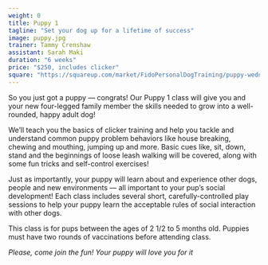 ```yaml
---
weight: 0
title: Puppy 1
tagline: "Set your dog up for a lifetime of success"
image: puppy.jpg
trainer: Tammy Crenshaw
assistant: Sarah Maki
duration: "6 weeks"
price: "$250, includes clicker"
square: "https://squareup.com/market/FidoPersonalDogTraining/puppy-wednesday-june-th-july-th-pm"
---
```



So you just got a puppy — congrats! Our Puppy 1 class will give you and your new four-legged family member the skills needed to grow into a well-rounded, happy adult dog! 

We’ll teach you the basics of clicker training and help you tackle and understand common puppy problem behaviors like house breaking, chewing and mouthing, jumping up and more. Basic cues like, sit, down, stand and the beginnings of loose leash walking will be covered, along with some fun tricks and self-control exercises! 

Just as importantly, your puppy will learn about and experience other dogs, people and new environments — all important to your pup’s social development! Each class includes several short, carefully-controlled play sessions to help your puppy learn the acceptable rules of social interaction with other dogs. 

This class is for pups between the ages of 2 1/2 to 5 months old. Puppies must have two rounds of vaccinations before
attending class. 

_Please, come join the fun! Your puppy will love you for it_
